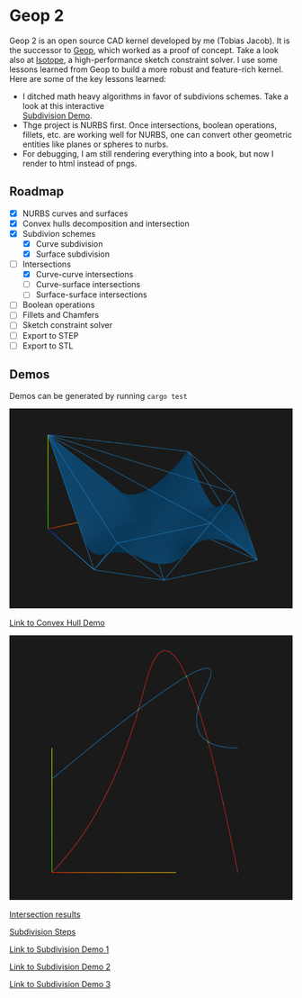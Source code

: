 # Geop 2

Geop 2 is an open source CAD kernel developed by me (Tobias Jacob). It is the successor to [Geop](https://github.com/TobiasJacob/geop), which worked as a proof of concept. Take a look also at [Isotope](https://github.com/CADmium-Co/ISOtope), a high-performance sketch constraint solver. I use some lessons learned from Geop to build a more robust and feature-rich kernel. Here are some of the key lessons learned:
- I ditched math heavy algorithms in favor of subdivions schemes. Take a look at this interactive  
[Subdivision Demo](https://tobiasjacob.github.io/geop2/curve_curve_intersection/scene_0.html).
- Thge project is NURBS first. Once intersections, boolean operations, fillets, etc. are working well for NURBS, one can convert other geometric entities like planes or spheres to nurbs.
- For debugging, I am still rendering everything into a book, but now I render to html instead of pngs.

## Roadmap
- [x] NURBS curves and surfaces
- [x] Convex hulls decomposition and intersection
- [x] Subdivion schemes
    - [x] Curve subdivision
    - [x] Surface subdivision
- [ ] Intersections
    - [x] Curve-curve intersections
    - [ ] Curve-surface intersections
    - [ ] Surface-surface intersections
- [ ] Boolean operations
- [ ] Fillets and Chamfers
- [ ] Sketch constraint solver
- [ ] Export to STEP
- [ ] Export to STL

## Demos

Demos can be generated by running `cargo test`

![Convex Hull](./docs/ConvexHull.png)

[Link to Convex Hull Demo](https://tobiasjacob.github.io/geop2/nurbs_surface.html)

![Curve Intersection](./docs/Intersection.png)

[Intersection results](https://tobiasjacob.github.io/geop2/curve_curve_intersection.html)

[Subdivision Steps](https://tobiasjacob.github.io/geop2/curve_curve_intersection/scene_0.html)

[Link to Subdivision Demo 1](https://tobiasjacob.github.io/geop2/nurbs_surface_subdivide_level_1.html)

[Link to Subdivision Demo 2](https://tobiasjacob.github.io/geop2/nurbs_surface_subdivide_level_2.html)

[Link to Subdivision Demo 3](https://tobiasjacob.github.io/geop2/nurbs_surface_subdivide_level_3.html)
